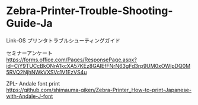 # Zebra-Printer-Trouble-Shooting-Guide-Ja
Link-OS プリンタトラブルシューティングガイド


セミナーアンケート </br>
https://forms.office.com/Pages/ResponsePage.aspx?id=CiY9TUCcBkONrA1kcXA57KEz8GAIEfFNrN63gFd3rp9UM0xOWlpDQ0M5RVQ2NjhNWkVXSVc1V1EzVS4u

ZPL- Andale font print</br>
https://github.com/shimauma-giken/Zebra-Printer_How-to-print-Japanese-with-Andale-J-font
